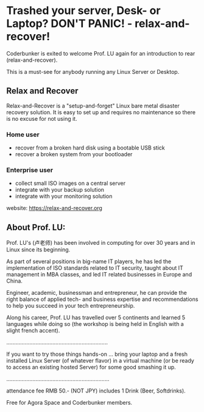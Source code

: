 # Trashed your server, Desk- or Laptop? DON'T PANIC! - relax-and-recover!

Coderbunker is exited to welcome Prof. LU again for an introduction to rear (relax-and-recover).

This is a must-see for anybody running any Linux Server or Desktop.

## Relax and Recover

Relax-and-Recover is a "setup-and-forget" Linux bare metal disaster recovery solution. It is easy to set up and requires no maintenance so there is no excuse for not using it.

### Home user
- recover from a broken hard disk using a bootable USB stick
- recover a broken system from your bootloader

### Enterprise user
- collect small ISO images on a central server
- integrate with your backup solution
- integrate with your monitoring solution

website: https://relax-and-recover.org


## About Prof. LU:

Prof. LU's (卢老师) has been involved in computing for over 30 years and in Linux since its beginning.

As part of several positions in big-name IT players, he has led the implementation of ISO standards related to IT security,  taught about IT management in MBA classes, and led IT related businesses in Europe and China.

Engineer, academic, businessman and entrepreneur, he can provide the right balance of applied tech- and business expertise and recommendations to help you succeed in your tech entrepreneurship.

Along his career, Prof. LU has travelled over 5 continents and learned 5 languages while doing so (the workshop is being held in English with a slight french accent).

..................................................................

If you want to try those things hands-on ... bring your laptop and a fresh installed Linux Server (of whatever flavor) in a virtual machine (or be ready to access an existing hosted Server) for some good smashing it up.

...................................................................

attendance fee RMB 50.- (NOT JPY) includes 1 Drink (Beer, Softdrinks).

Free for Agora Space and Coderbunker members.
